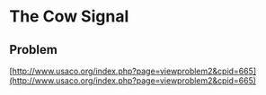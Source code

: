 # The Cow Signal

## Problem
[http://www.usaco.org/index.php?page=viewproblem2&cpid=665](http://www.usaco.org/index.php?page=viewproblem2&cpid=665)